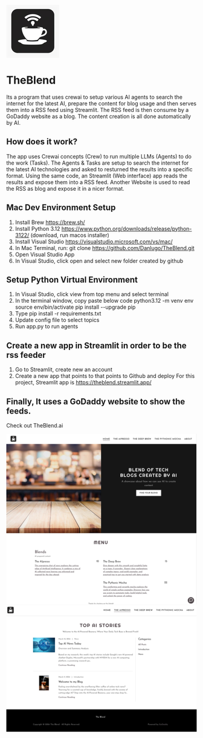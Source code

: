 ![Alt text](https://github.com/Danlugo/TheBlend/blob/main/images/theblendai_logo.png "Logo")


# TheBlend

Its a program that uses crewai to setup various AI agents to search the internet for the latest AI, prepare the content for blog usage and then serves them into a RSS feed using Streamlit. The RSS feed is then consume by a GoDaddy website as a blog. The content creation is all done automatically by AI.


## How does it work?
The app uses Crewai concepts (Crew) to run multiple LLMs (Agents) to do the work (Tasks). 
The Agents & Tasks are setup to search the internet for the latest AI technologies and asked to resturned the results into a specific format.
Using the same code, an Streamlit (Web interface) app reads the results and expose them into a RSS feed.
Another Website is used to read the RSS as blog and expose it in a nicer format.


## Mac Dev Environment Setup

1. Install Brew https://brew.sh/
2. Install Python 3.12 https://www.python.org/downloads/release/python-3122/ (download, run macos installer)
3. Install Visual Studio https://visualstudio.microsoft.com/vs/mac/ 
4. In Mac Terminal, run: git clone https://github.com/Danlugo/TheBlend.git
5. Open Visual Studio App
6. In Visual Studio, click open and select new folder created by github

## Setup Python Virtual Environment
1. In Visual Studio, click view from top menu and select terminal
2. In the terminal window, copy paste below code
    python3.12 -m venv env
    source env/bin/activate
    pip install --upgrade pip
3. Type pip install -r requirements.txt
4. Update config file to select topics
5. Run app.py to run agents

## Create a new app in Streamlit in order to be the rss feeder
1. Go to Streamlit, create new an account
2. Create a new app that points to that points to Github and deploy
For this project, Streamlit app is https://theblend.streamlit.app/


## Finally, It uses a GoDaddy website to show the feeds.
Check out TheBlend.ai

![Alt text](https://github.com/Danlugo/TheBlend/blob/main/images/TheBlendai_home.png "Home")
![Alt text](https://github.com/Danlugo/TheBlend/blob/main/images/TheBendai_blog.png "Blog")
